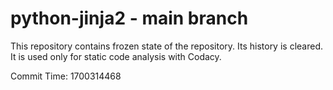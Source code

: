 # python-jinja2 - main branch

This repository contains frozen state of the repository.
Its history is cleared. It is used only for static code
analysis with Codacy.

Commit Time: 1700314468